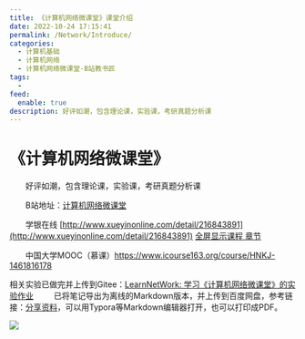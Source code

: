 ```yaml
---
title: 《计算机网络微课堂》课堂介绍
date: 2022-10-24 17:15:41
permalink: /Network/Introduce/
categories:
  - 计算机基础
  - 计算机网络
  - 计算机网络微课堂-B站教书匠
tags:
  - 
feed:
  enable: true
description: 好评如潮，包含理论课，实验课，考研真题分析课
---
```

# 《计算机网络微课堂》


　　好评如潮，包含理论课，实验课，考研真题分析课
<!-- more -->
　　B站地址：[计算机网络微课堂](https://www.bilibili.com/video/BV1c4411d7jb)

　　学银在线 [http://www.xueyinonline.com/detail/216843891](http://www.xueyinonline.com/detail/216843891)   [全屏显示课程 章节](http://mooc1.xueyinonline.com/nodedetailcontroller/visitnodedetail?courseId=214389254&knowledgeId=346978048)

　　中国大学MOOC（慕课）https://www.icourse163.org/course/HNKJ-1461816178

相关实验已做完并上传到Gitee：[LearnNetWork: 学习《计算机网络微课堂》的实验作业](https://gitee.com/peterjxl/learn-net-work)
　　‍
已将笔记导出为离线的Markdown版本，并上传到百度网盘，参考链接：[分享资料](https://www.peterjxl.com/About/share/)，可以用Typora等Markdown编辑器打开，也可以打印成PDF。

![](https://image.peterjxl.com/blog/20231116165121.png)

